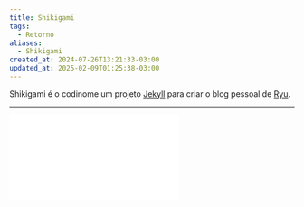 ```yaml
---
title: Shikigami
tags:
  - Retorno
aliases:
  - Shikigami
created_at: 2024-07-26T13:21:33-03:00
updated_at: 2025-02-09T01:25:38-03:00
---
```


Shikigami é o codinome um projeto [Jekyll](content/entrada/2024/07/10/Jekyll.md) para criar o blog pessoal de [Ryu](content/entrada/2024/07/24/Mateus_Ryu_Yamaguchi.md).

---
![README](README.md)


